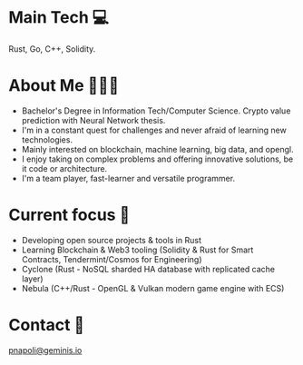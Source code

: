 # Main Tech 💻

Rust, Go, C++, Solidity.

# About Me 🧔🏻‍♂️

- Bachelor's Degree in Information Tech/Computer Science. Crypto value prediction with Neural Network thesis.
- I'm in a constant quest for challenges and never afraid of learning new technologies. 
- Mainly interested on blockchain, machine learning, big data, and opengl. 
- I enjoy taking on complex problems and offering innovative solutions, be it code or architecture. 
- I'm a team player, fast-learner and versatile programmer.

# Current focus 🚀

- Developing open source projects & tools in Rust
- Learning Blockchain & Web3 tooling (Solidity & Rust for Smart Contracts, Tendermint/Cosmos for Engineering)
- Cyclone (Rust - NoSQL sharded HA database with replicated cache layer)
- Nebula (C++/Rust - OpenGL & Vulkan modern game engine with ECS)

# Contact 📧

pnapoli@geminis.io
